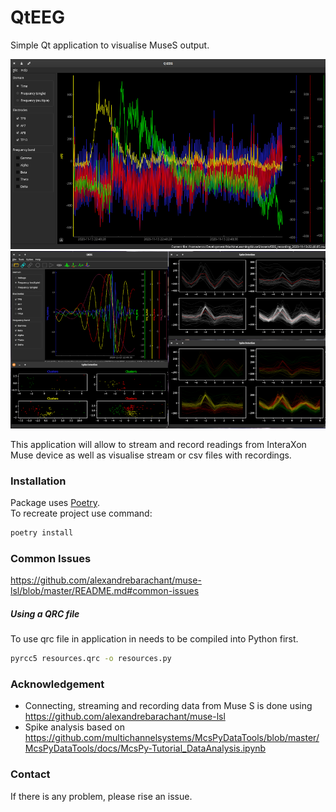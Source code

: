 # QtEEG

Simple Qt application to visualise MuseS output.

![QtEEG](assets/QtEEG.png) ![Spike detection](assets/detection.png)

This application will allow to stream and record readings from InteraXon Muse device
as well as visualise stream or csv files with recordings.

### Installation
Package uses [Poetry](https://python-poetry.org).<br/>
To recreate project use command:
```bash
poetry install
```

### Common Issues
https://github.com/alexandrebarachant/muse-lsl/blob/master/README.md#common-issues


##### Using a QRC file
To use qrc file in application in needs to be compiled into Python first.
```bash
pyrcc5 resources.qrc -o resources.py
```

### Acknowledgement
- Connecting, streaming and recording data from Muse S is done using 
https://github.com/alexandrebarachant/muse-lsl
- Spike analysis based on https://github.com/multichannelsystems/McsPyDataTools/blob/master/McsPyDataTools/docs/McsPy-Tutorial_DataAnalysis.ipynb

### Contact
If there is any problem, please rise an issue. 
